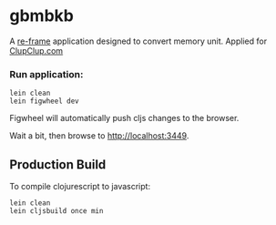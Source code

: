 # gbmbkb

A [re-frame](https://github.com/Day8/re-frame) application designed to convert memory unit. Applied for [ClupClup.com](https://www.clupclup.com/koversi-gb-mb-kb)

### Run application:

```
lein clean
lein figwheel dev
```

Figwheel will automatically push cljs changes to the browser.

Wait a bit, then browse to [http://localhost:3449](http://localhost:3449).

## Production Build


To compile clojurescript to javascript:

```
lein clean
lein cljsbuild once min
```
